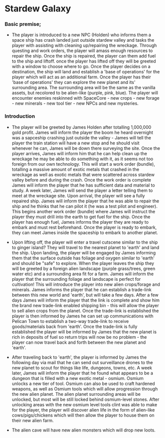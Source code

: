 # Stardew Galaxy

### Basic premise; 
* The player is introduced to a new NPC (Holden) who informs them a space ship has crash landed just outside stardew valley and tasks the player with assisting with cleaning up/repairing the wreckage. Through questing and work orders, the player will amass enough resources to repair the ship. Once the ship is repaired, the player can them add fuel to the ship and liftoff. once the player has lifted off they will be greeted with a window to choose where to go. Once the player decides on a destination, the ship will land and establish a 'base of operations' for the player which will act as an additional farm. Once the player has their 'base of operations' they can explore the new planet and its' surrounding area. The surrounding area will be the same as the vanilla assets, but recolored  to be alien-like (purple, pink, blue). The player will encounter enemies reskinned with SpaceCore - new crops - new forage - new minerals - new tool tier - new NPCs and new mysteries. 

### Introduction
* The player will be greeted by James Holden after totalling 1,000,000 gold profit. James will inform the player the boom he heard overnight was a sapceship crashing just outside the valley - James will tell the player the train station will have a new stop and he should visit whenever he can, James will be down there surveying the site. Once the player arrives, James will inform him that he can help clean up the wreckage he may be able to do something with it, as it seems not too foreign from our own technology. This will start a work order (bundle), totalling a massive amount of exotic metals that crashed in the wreckage as well as exotic metals that were scattered across stardew valley before and during the crash. Once the work order is complete James will inform the player that he has sufficient data and material to study. A week later, James will send the player a letter telling them to meet at the wreckage site. Upon arrival, the player will see a fully repaired ship. James will inform the player that he was able to repair the ship and he thinks that he can pilot it (he was a test pilot and engineer). This begins another work order (bundle) where James will instruct the player they must drill into the earth to get fuel for the ship. Once the player has enough fuel, James informs the player they are ready to embark and must rest beforehand. Once the player is ready to embark, they can meet James inside the spaceship to embark to another planet.

* Upon lifting off, the player will enter a travel cutscene similar to the ship to ginger island? They will travel to the nearest planet to 'earth' and land the ship. Upon landing, the player will be engaged by James informing them that the surface outside has foliage and oxygen similar to 'earth' and should be "safe" to explore. When the player leaves the ship they will be greeted by a foreign alien landscape (purple grass/trees, green water etc) and a surrounding area fit for a farm. James will inform the player that the surrounding foliage and landscape is perfect for cultivation! This will introduce the player into new alien crops/forage and minerals. James informs the player that he can establish a trade-link between this new world and 'earth', but will take a few days. After a few days James will inform the player that the link is complete and show him the brand new trade-link enabled shipping bin - this will allow the player to sell alien crops from the planet. Once the trade-link is established the player is then informed by James he can set up communications with Pelican Town to establish a two-way trade-link to receive goods/materials back from 'earth'. Once the trade-link is fully established the player will be informed by James that the new planet is rich in deposits of fuel so return trips will now be no problem - the player can now travel back and forth between the new planet and 'earth'.

* After traveling back to 'earth', the player is informed by James the following day via mail that he can send out surveillance drones to the new planet to scout for things like life, dungeons, towns, etc. A week later, James will inform the player that he found what appears to be a dungeon that is filled with a new exotic metal - osmium. Osmium unlocks a new tier of tool. Osmium can also be used to craft hardened weapons, as well as Osmium tools which will allow progression through the new alien planet. The alien planet surrounding areas will be unlocked, but most will be still locked behind osmium-level stones. After unlocking areas with the new osmium level tools clint was able to make for the player, the player will discover alien life in the form of alien-like cows/pigs/chickens which will then allow the player to house them on their new alien farm. 

* The alien cave will have new alien monsters which will drop new loots.
